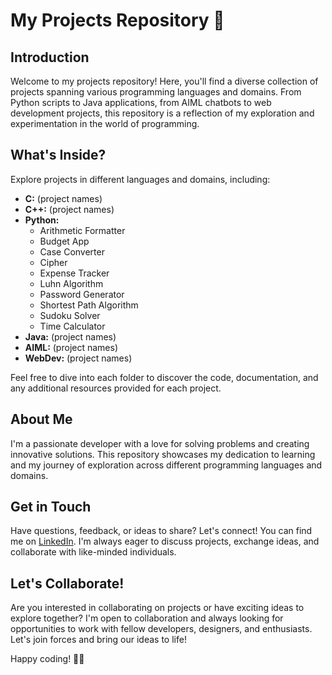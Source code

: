 # My Projects Repository 🚀

## Introduction
Welcome to my projects repository! Here, you'll find a diverse collection of projects spanning various programming languages and domains. From Python scripts to Java applications, from AIML chatbots to web development projects, this repository is a reflection of my exploration and experimentation in the world of programming.

## What's Inside?
Explore projects in different languages and domains, including:
- **C:** (project names)
- **C++:** (project names)
- **Python:**
  - Arithmetic Formatter
  - Budget App
  - Case Converter
  - Cipher
  - Expense Tracker
  - Luhn Algorithm
  - Password Generator
  - Shortest Path Algorithm
  - Sudoku Solver
  - Time Calculator
- **Java:** (project names)
- **AIML:** (project names)
- **WebDev:** (project names)

Feel free to dive into each folder to discover the code, documentation, and any additional resources provided for each project.

## About Me
I'm a passionate developer with a love for solving problems and creating innovative solutions. This repository showcases my dedication to learning and my journey of exploration across different programming languages and domains.

## Get in Touch
Have questions, feedback, or ideas to share? Let's connect! You can find me on [LinkedIn](https://www.linkedin.com/in/amit-s-sahu/). I'm always eager to discuss projects, exchange ideas, and collaborate with like-minded individuals.

## Let's Collaborate!
Are you interested in collaborating on projects or have exciting ideas to explore together? I'm open to collaboration and always looking for opportunities to work with fellow developers, designers, and enthusiasts. Let's join forces and bring our ideas to life!

Happy coding! 🚀✨